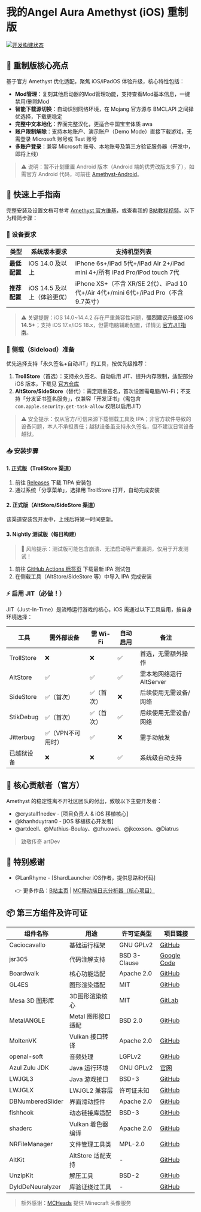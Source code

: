 # 我的Angel Aura Amethyst (iOS) 重制版
[![开发构建状态](https://github.com/herbrine8403/Amethyst-iOS-MyRemastered/actions/workflows/development.yml/badge.svg?branch=main)](.github/workflows/development.yml)


## 🌟 重制版核心亮点
基于官方 Amethyst 优化适配，聚焦 iOS/iPadOS 体验升级，核心特性包括：
- **Mod管理**：复刻其他启动器的Mod管理功能，支持查看Mod基本信息，一键禁用/删除Mod
- **智能下载源切换**：自动识别网络环境，在 Mojang 官方源与 BMCLAPI 之间择优选择，下载更稳定
- **完整中文本地化**：界面完整汉化，更适合中国宝宝体质 awa
- **账户限制解除**：支持本地账户、演示账户（Demo Mode）直接下载游戏，无需登录 Microsoft 账号或 Test 账号
- **多账户登录**：兼容 Microsoft 账号、本地账号及第三方验证服务器（开发中，即将上线）

> ⚠️ 说明：暂不计划重置 Android 版本（Android 端的优秀改版太多了），如需官方 Android 代码，可前往 [Amethyst-Android](https://github.com/AngelAuraMC/Amethyst-Android)。


## 🚀 快速上手指南
完整安装及设置文档可参考 [Amethyst 官方维基](https://wiki.angelauramc.dev/wiki/getting_started/INSTALL.html#ios)，或查看我的 [B站教程视频](https://b23.tv/KyxZr12)。以下为精简步骤：


### 📱 设备要求
| 类型       | 系统版本要求                | 支持机型列表                                                                 |
|------------|-----------------------------|------------------------------------------------------------------------------|
| **最低配置** | iOS 14.0 及以上             | iPhone 6s+/iPad 5代+/iPad Air 2+/iPad mini 4+/所有 iPad Pro/iPod touch 7代 |
| **推荐配置** | iOS 14.5 及以上（体验更优） | iPhone XS+（不含 XR/SE 2代）、iPad 10代+/Air 4代+/mini 6代+/iPad Pro（不含9.7英寸） |

> ⚠️ 关键提醒：iOS 14.0~14.4.2 存在严重兼容性问题，**强烈建议升级至 iOS 14.5+**；支持 iOS 17.x/iOS 18.x，但需电脑辅助配置，详情见 [官方JIT指南](https://wiki.angelauramc.dev/wiki/faq/ios/JIT.html#what-are-the-methods-to-enable-jit)。


### 🔧 侧载（Sideload）准备
优先选择支持「永久签名+自动JIT」的工具，按优先级推荐：
1. **TrollStore**（首选）：支持永久签名、自动启用 JIT、提升内存限制，适配部分 iOS 版本，下载见 [官方仓库](https://github.com/opa334/TrollStore)
2. **AltStore/SideStore**（替代）：需定期重签名，首次设置需电脑/Wi-Fi；不支持「分发证书签名服务」，仅兼容「开发证书」（需包含 `com.apple.security.get-task-allow` 权限以启用JIT）

> ⚠️ 安全提示：仅从官方/可信来源下载侧载工具及 IPA；非官方软件导致的设备问题，本人不承担责任；越狱设备虽支持永久签名，但不建议日常设备越狱。


### 📥 安装步骤
#### 1. 正式版（TrollStore 渠道）
1. 前往 [Releases](https://github.com/herbrine8403/Amethyst-iOS-MyRemastered/releases) 下载 TIPA 安装包
2. 通过系统「分享菜单」，选择用 TrollStore 打开，自动完成安装

#### 2. 正式版（AltStore/SideStore 渠道）
该渠道安装包开发中，上线后将第一时间更新。

#### 3. Nightly 测试版（每日构建）
> 🔴 风险提示：测试版可能包含崩溃、无法启动等严重漏洞，仅用于开发测试！
1. 前往 [GitHub Actions 标签页](https://github.com/herbrine8403/Amethyst-iOS-MyRemastered/actions) 下载最新 IPA 测试包
2. 在侧载工具（AltStore/SideStore 等）中导入 IPA 完成安装


### ⚡ 启用 JIT（必做！）
JIT（Just-In-Time）是流畅运行游戏的核心，iOS 需通过以下工具启用，按自身环境选择：

| 工具         | 需外部设备 | 需 Wi-Fi | 自动启用 | 备注                     |
|--------------|------------|----------|----------|--------------------------|
| TrollStore   | ❌         | ❌       | ✅       | 首选，无需额外操作       |
| AltStore     | ✅         | ✅       | ✅       | 需本地网络运行 AltServer |
| SideStore    | ✅（首次） | ✅（首次）| ❌       | 后续使用无需设备/网络    |
| StikDebug    | ✅（首次） | ✅（首次）| ✅       | 后续使用无需设备/网络    |
| Jitterbug    | ✅（VPN不可用时） | ✅ | ❌ | 需手动触发               |
| 已越狱设备   | ❌         | ❌       | ✅       | 系统级自动支持           |


## 👥 核心贡献者（官方）
Amethyst 的稳定性离不开社区团队的付出，致敬以下主要开发者：
- @crystall1nedev - [项目负责人 & iOS 移植核心]
- @khanhduytran0 - [iOS 移植核心开发者]
- @artdeell、@Mathius-Boulay、@zhuowei、@jkcoxson、@Diatrus
> 致敬传奇 artDev


## 🙏 特别感谢
- @LanRhyme - [ShardLauncher iOS作者，提供思路和代码]

  👉 更多作品：[B站主页](https://b23.tv/3rmAFc2) | [MC移动端日志分析器（核心项目）](https://github.com/LanRhyme/Web-MinecraftLogAnalyzer)


## 📦 第三方组件及许可证
| 组件名称               | 用途                     | 许可证类型               | 项目链接                                                                 |
|------------------------|--------------------------|--------------------------|--------------------------------------------------------------------------|
| Caciocavallo           | 基础运行框架             | GNU GPLv2                | [GitHub](https://github.com/PojavLauncherTeam/caciocavallo)              |
| jsr305                 | 代码注解支持             | BSD 3-Clause             | [Google Code](https://code.google.com/p/jsr-305)                         |
| Boardwalk              | 核心功能适配             | Apache 2.0               | [GitHub](https://github.com/zhuowei/Boardwalk)                            |
| GL4ES                  | 图形渲染适配             | MIT                      | [GitHub](https://github.com/ptitSeb/gl4es)                                |
| Mesa 3D 图形库         | 3D图形渲染核心            | MIT                      | [GitLab](https://gitlab.freedesktop.org/mesa/mesa)                        |
| MetalANGLE             | Metal 图形接口适配        | BSD 2.0                  | [GitHub](https://github.com/khanhduytran0/metalangle)                     |
| MoltenVK               | Vulkan 接口转译          | Apache 2.0               | [GitHub](https://github.com/KhronosGroup/MoltenVK)                        |
| openal-soft            | 音频处理                 | LGPLv2                   | [GitHub](https://github.com/kcat/openal-soft)                            |
| Azul Zulu JDK          | Java 运行环境            | GNU GPLv2                | [官网](https://www.azul.com/downloads/?package=jdk)                       |
| LWJGL3                 | Java 游戏接口            | BSD-3                    | [GitHub](https://github.com/PojavLauncherTeam/lwjgl3)                     |
| LWJGLX                 | LWJGL2 兼容层            | 许可证未知               | [GitHub](https://github.com/PojavLauncherTeam/lwjglx)                     |
| DBNumberedSlider       | 界面滑动控件             | Apache 2.0               | [GitHub](https://github.com/khanhduytran0/DBNumberedSlider)               |
| fishhook               | 动态链接库适配           | BSD-3                    | [GitHub](https://github.com/khanhduytran0/fishhook)                       |
| shaderc                | Vulkan 着色器编译        | Apache 2.0               | [GitHub](https://github.com/khanhduytran0/shaderc)                        |
| NRFileManager          | 文件管理工具类           | MPL-2.0                  | [GitHub](https://github.com/mozilla-mobile/firefox-ios)                   |
| AltKit                 | AltStore 适配支持        | -                        | [GitHub](https://github.com/rileytestut/AltKit)                           |
| UnzipKit               | 解压工具                 | BSD-2                    | [GitHub](https://github.com/abbeycode/UnzipKit)                           |
| DyldDeNeuralyzer       | 库验证绕过工具           | -                        | [GitHub](https://github.com/xpn/DyldDeNeuralyzer)                         |
> 额外感谢：[MCHeads](https://mc-heads.net) 提供 Minecraft 头像服务
